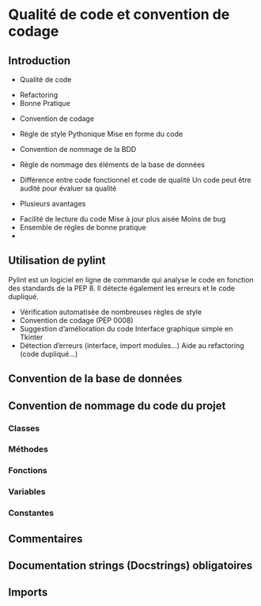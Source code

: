 # Qualité de code et convention de codage

## Introduction

* Qualité de code
<ul>
	<li>Refactoring</li>
	<li>Bonne Pratique</li>
</ul>

* Convention de codage
<ul>
	<li>Règle de style Pythonique Mise en forme du code</li>
</ul>

* Convention de nommage de la BDD
<ul>
	<li>Règle de nommage des éléments de la base de données</li>
</ul>

* Différence entre code fonctionnel et code de qualité
Un code peut être audité pour évaluer sa qualité

* Plusieurs avantages
<ul>
	<li>Facilité de lecture du code Mise à jour plus aisée Moins de bug</li>
	<li>Ensemble de règles de bonne pratique<li>
</ul>

## Utilisation de pylint
Pylint est un logiciel en ligne de commande qui analyse le code en fonction des standards de la PEP 8. Il détecte également les erreurs et le code dupliqué.

* Vérification automatisée de nombreuses règles de style
* Convention de codage (PEP 0008)
* Suggestion d’amélioration du code Interface graphique simple en Tkinter
* Détection d’erreurs (interface, import modules...) Aide au refactoring (code dupliqué...)

## Convention de la base de données

## Convention de nommage du code du projet
### Classes
### Méthodes
### Fonctions
### Variables
### Constantes

## Commentaires

## Documentation strings (Docstrings) obligatoires

## Imports
